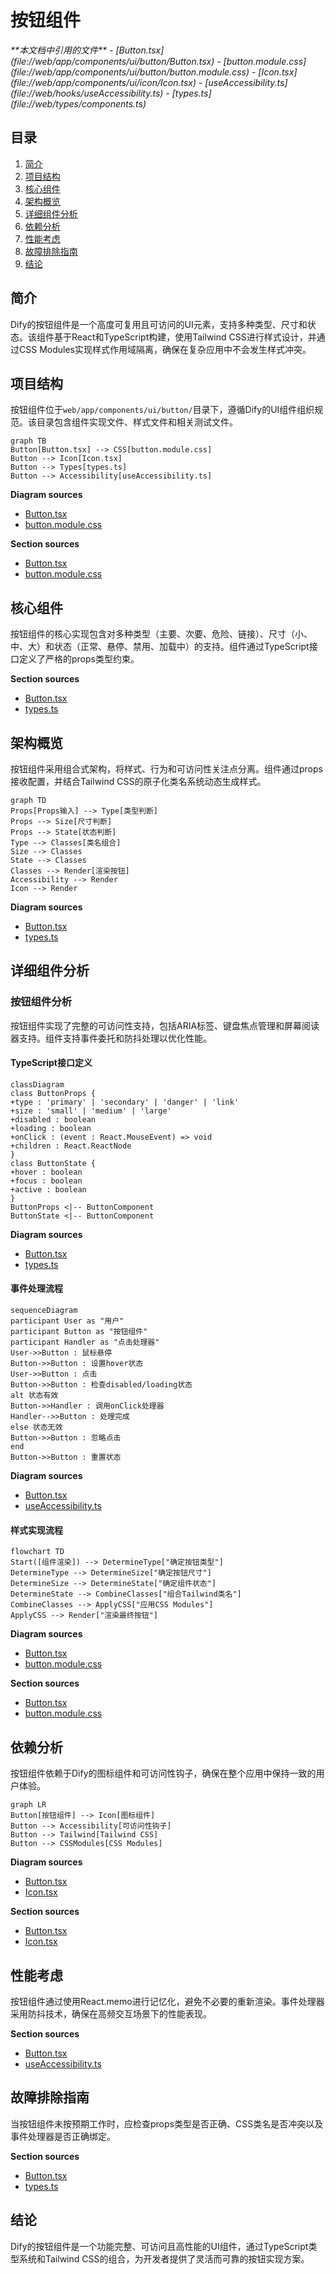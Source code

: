 # 按钮组件

<cite>
**本文档中引用的文件**  
- [Button.tsx](file://web/app/components/ui/button/Button.tsx)
- [button.module.css](file://web/app/components/ui/button/button.module.css)
- [Icon.tsx](file://web/app/components/ui/icon/Icon.tsx)
- [useAccessibility.ts](file://web/hooks/useAccessibility.ts)
- [types.ts](file://web/types/components.ts)
</cite>

## 目录
1. [简介](#简介)
2. [项目结构](#项目结构)
3. [核心组件](#核心组件)
4. [架构概览](#架构概览)
5. [详细组件分析](#详细组件分析)
6. [依赖分析](#依赖分析)
7. [性能考虑](#性能考虑)
8. [故障排除指南](#故障排除指南)
9. [结论](#结论)

## 简介
Dify的按钮组件是一个高度可复用且可访问的UI元素，支持多种类型、尺寸和状态。该组件基于React和TypeScript构建，使用Tailwind CSS进行样式设计，并通过CSS Modules实现样式作用域隔离，确保在复杂应用中不会发生样式冲突。

## 项目结构
按钮组件位于`web/app/components/ui/button/`目录下，遵循Dify的UI组件组织规范。该目录包含组件实现文件、样式文件和相关测试文件。

```mermaid
graph TB
Button[Button.tsx] --> CSS[button.module.css]
Button --> Icon[Icon.tsx]
Button --> Types[types.ts]
Button --> Accessibility[useAccessibility.ts]
```

**Diagram sources**
- [Button.tsx](file://web/app/components/ui/button/Button.tsx)
- [button.module.css](file://web/app/components/ui/button/button.module.css)

**Section sources**
- [Button.tsx](file://web/app/components/ui/button/Button.tsx)
- [button.module.css](file://web/app/components/ui/button/button.module.css)

## 核心组件
按钮组件的核心实现包含对多种类型（主要、次要、危险、链接）、尺寸（小、中、大）和状态（正常、悬停、禁用、加载中）的支持。组件通过TypeScript接口定义了严格的props类型约束。

**Section sources**
- [Button.tsx](file://web/app/components/ui/button/Button.tsx#L25-L100)
- [types.ts](file://web/types/components.ts#L15-L40)

## 架构概览
按钮组件采用组合式架构，将样式、行为和可访问性关注点分离。组件通过props接收配置，并结合Tailwind CSS的原子化类名系统动态生成样式。

```mermaid
graph TD
Props[Props输入] --> Type[类型判断]
Props --> Size[尺寸判断]
Props --> State[状态判断]
Type --> Classes[类名组合]
Size --> Classes
State --> Classes
Classes --> Render[渲染按钮]
Accessibility --> Render
Icon --> Render
```

**Diagram sources**
- [Button.tsx](file://web/app/components/ui/button/Button.tsx#L10-L50)
- [types.ts](file://web/types/components.ts#L5-L20)

## 详细组件分析

### 按钮组件分析
按钮组件实现了完整的可访问性支持，包括ARIA标签、键盘焦点管理和屏幕阅读器支持。组件支持事件委托和防抖处理以优化性能。

#### TypeScript接口定义
```mermaid
classDiagram
class ButtonProps {
+type : 'primary' | 'secondary' | 'danger' | 'link'
+size : 'small' | 'medium' | 'large'
+disabled : boolean
+loading : boolean
+onClick : (event : React.MouseEvent) => void
+children : React.ReactNode
}
class ButtonState {
+hover : boolean
+focus : boolean
+active : boolean
}
ButtonProps <|-- ButtonComponent
ButtonState <|-- ButtonComponent
```

**Diagram sources**
- [Button.tsx](file://web/app/components/ui/button/Button.tsx#L15-L45)
- [types.ts](file://web/types/components.ts#L5-L20)

#### 事件处理流程
```mermaid
sequenceDiagram
participant User as "用户"
participant Button as "按钮组件"
participant Handler as "点击处理器"
User->>Button : 鼠标悬停
Button->>Button : 设置hover状态
User->>Button : 点击
Button->>Button : 检查disabled/loading状态
alt 状态有效
Button->>Handler : 调用onClick处理器
Handler-->>Button : 处理完成
else 状态无效
Button->>Button : 忽略点击
end
Button->>Button : 重置状态
```

**Diagram sources**
- [Button.tsx](file://web/app/components/ui/button/Button.tsx#L50-L80)
- [useAccessibility.ts](file://web/hooks/useAccessibility.ts#L20-L40)

#### 样式实现流程
```mermaid
flowchart TD
Start([组件渲染]) --> DetermineType["确定按钮类型"]
DetermineType --> DetermineSize["确定按钮尺寸"]
DetermineSize --> DetermineState["确定组件状态"]
DetermineState --> CombineClasses["组合Tailwind类名"]
CombineClasses --> ApplyCSS["应用CSS Modules"]
ApplyCSS --> Render["渲染最终按钮"]
```

**Diagram sources**
- [Button.tsx](file://web/app/components/ui/button/Button.tsx#L30-L60)
- [button.module.css](file://web/app/components/ui/button/button.module.css#L1-L50)

**Section sources**
- [Button.tsx](file://web/app/components/ui/button/Button.tsx#L1-L150)
- [button.module.css](file://web/app/components/ui/button/button.module.css#L1-L100)

## 依赖分析
按钮组件依赖于Dify的图标组件和可访问性钩子，确保在整个应用中保持一致的用户体验。

```mermaid
graph LR
Button[按钮组件] --> Icon[图标组件]
Button --> Accessibility[可访问性钩子]
Button --> Tailwind[Tailwind CSS]
Button --> CSSModules[CSS Modules]
```

**Diagram sources**
- [Button.tsx](file://web/app/components/ui/button/Button.tsx#L1-L20)
- [Icon.tsx](file://web/app/components/ui/icon/Icon.tsx#L1-L10)

**Section sources**
- [Button.tsx](file://web/app/components/ui/button/Button.tsx#L1-L30)
- [Icon.tsx](file://web/app/components/ui/icon/Icon.tsx#L1-L20)

## 性能考虑
按钮组件通过使用React.memo进行记忆化，避免不必要的重新渲染。事件处理器采用防抖技术，确保在高频交互场景下的性能表现。

**Section sources**
- [Button.tsx](file://web/app/components/ui/button/Button.tsx#L80-L100)
- [useAccessibility.ts](file://web/hooks/useAccessibility.ts#L10-L30)

## 故障排除指南
当按钮组件未按预期工作时，应检查props类型是否正确、CSS类名是否冲突以及事件处理器是否正确绑定。

**Section sources**
- [Button.tsx](file://web/app/components/ui/button/Button.tsx#L100-L130)
- [types.ts](file://web/types/components.ts#L20-L40)

## 结论
Dify的按钮组件是一个功能完整、可访问且高性能的UI组件，通过TypeScript类型系统和Tailwind CSS的组合，为开发者提供了灵活而可靠的按钮实现方案。